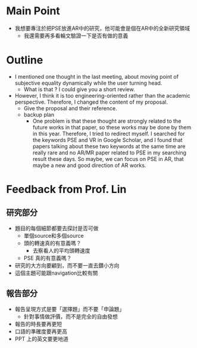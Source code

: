 # Main Point
- 我想要專注於把PSE放進AR中的研究，他可能會是個在AR中的全新研究領域
	- 我還需要再多看輪文驗證一下是否有做的意義
# Outline
- I mentioned one thought in the last meeting, about moving point of subjective equality dynamically while the user turning head.
	- What is that ? I could give you a short review.
- However, I think it is too engineering-oriented rather than the academic perspective. Therefore, I changed the content of my proposal.
	- Give the proposal and their reference.
	- backup plan
		- One problem is that these thought are strongly related to the future works in that paper, so these works may be done by them in this year. Therefore, I tried to redirect myself. I searched for the keywords PSE and VR in Google Scholar, and I found that papers talking about these two keywords at the same time are really rare and no AR/MR paper related to PSE in my searching result these days. So maybe, we can focus on PSE in AR, that maybe a new and good direction of AR works.
# Feedback from Prof. Lin
## 研究部分
- 題目的每個細節都要去探討是否可做
	- 單個source和多個source
	- 頭的轉速真的有意義嗎？
		- 去察看人的平均頭轉速度
	- PSE 真的有意義嗎？
- 研究的大方向要顧到，而不要一直去鑽小方向
- 這個主題可能跟navigation比較有關
## 報告部分
- 報告呈現方式是要「選擇題」而不要「申論題」
	- 針對事情做評價，而不是完全的自由發想
- 報告的時長要再更短
- 口語的準確度要再更高
- PPT 上的英文要更地道